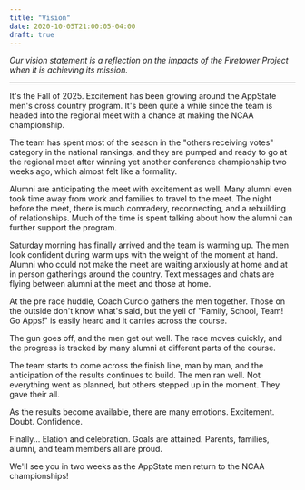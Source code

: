 ```yaml
---
title: "Vision"
date: 2020-10-05T21:00:05-04:00
draft: true
---
```

*Our vision statement is a reflection on the impacts of the Firetower Project
when it is achieving its mission.*

---

It's the Fall of 2025. Excitement has been growing around the AppState men's
cross country program. It's been quite a while since the team is headed into
the regional meet with a chance at making the NCAA championship.

The team has spent most of the season in the "others receiving votes" category
in the national rankings, and they are pumped and ready to go at the regional
meet after winning yet another conference championship two weeks ago, which
almost felt like a formality.

Alumni are anticipating the meet with excitement as well. Many alumni even took
time away from work and families to travel to the meet. The night before the
meet, there is much comradery, reconnecting, and a rebuilding of relationships.
Much of the time is spent talking about how the alumni can further support the
program.

Saturday morning has finally arrived and the team is warming up. The men look
confident during warm ups with the weight of the moment at hand. Alumni who
could not make the meet are waiting anxiously at home and at in person
gatherings around the country. Text messages and chats are flying between
alumni at the meet and those at home.

At the pre race huddle, Coach Curcio gathers the men together. Those on the
outside don't know what's said, but the yell of "Family, School, Team! Go
Apps!" is easily heard and it carries across the course.

The gun goes off, and the men get out well. The race moves quickly, and the
progress is tracked by many alumni at different parts of the course.

The team starts to come across the finish line, man by man, and the
anticipation of the results continues to build. The men ran well. Not
everything went as planned, but others stepped up in the moment. They gave
their all.

As the results become available, there are many emotions. Excitement. Doubt.
Confidence.

Finally... Elation and celebration. Goals are attained. Parents, families,
alumni, and team members all are proud.

We'll see you in two weeks as the AppState men return to the NCAA
championships!
